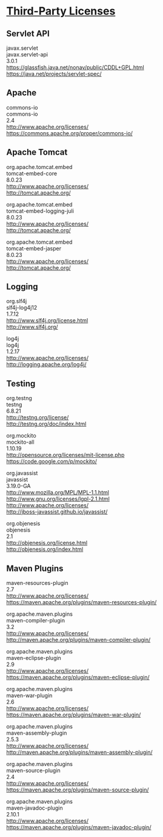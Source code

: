 # [Third-Party Licenses](http://programmers.stackexchange.com/questions/234511/what-is-the-best-practice-for-arranging-third-party-library-licenses-paperwork)


## Servlet API

javax.servlet  
javax.servlet-api  
3.0.1  
https://glassfish.java.net/nonav/public/CDDL+GPL.html  
https://java.net/projects/servlet-spec/  

## Apache

commons-io  
commons-io  
2.4  
http://www.apache.org/licenses/  
https://commons.apache.org/proper/commons-io/  


## Apache Tomcat

org.apache.tomcat.embed  
tomcat-embed-core  
8.0.23  
http://www.apache.org/licenses/  
http://tomcat.apache.org/  

org.apache.tomcat.embed  
tomcat-embed-logging-juli  
8.0.23  
http://www.apache.org/licenses/  
http://tomcat.apache.org/  

org.apache.tomcat.embed  
tomcat-embed-jasper  
8.0.23  
http://www.apache.org/licenses/  
http://tomcat.apache.org/  


## Logging

org.slf4j  
slf4j-log4j12  
1.7.12  
http://www.slf4j.org/license.html  
http://www.slf4j.org/  

log4j  
log4j  
1.2.17  
http://www.apache.org/licenses/  
http://logging.apache.org/log4j/  

## Testing

org.testng  
testng  
6.8.21  
http://testng.org/license/  
http://testng.org/doc/index.html  

org.mockito  
mockito-all  
1.10.19  
http://opensource.org/licenses/mit-license.php  
https://code.google.com/p/mockito/  


org.javassist  
javassist  
3.19.0-GA  
http://www.mozilla.org/MPL/MPL-1.1.html  
http://www.gnu.org/licenses/lgpl-2.1.html  
http://www.apache.org/licenses/  
http://jboss-javassist.github.io/javassist/  

org.objenesis  
objenesis  
2.1  
http://objenesis.org/license.html  
http://objenesis.org/index.html  


## Maven Plugins

maven-resources-plugin  
2.7  
http://www.apache.org/licenses/  
https://maven.apache.org/plugins/maven-resources-plugin/  

org.apache.maven.plugins  
maven-compiler-plugin  
3.2  
http://www.apache.org/licenses/  
http://maven.apache.org/plugins/maven-compiler-plugin/  

org.apache.maven.plugins  
maven-eclipse-plugin  
2.9  
http://www.apache.org/licenses/  
https://maven.apache.org/plugins/maven-eclipse-plugin/  

org.apache.maven.plugins  
maven-war-plugin  
2.6  
http://www.apache.org/licenses/  
https://maven.apache.org/plugins/maven-war-plugin/  

org.apache.maven.plugins  
maven-assembly-plugin  
2.5.3  
http://www.apache.org/licenses/  
http://maven.apache.org/plugins/maven-assembly-plugin/  

org.apache.maven.plugins  
maven-source-plugin  
2.4  
http://www.apache.org/licenses/  
https://maven.apache.org/plugins/maven-source-plugin/  

org.apache.maven.plugins  
maven-javadoc-plugin  
2.10.1  
http://www.apache.org/licenses/  
https://maven.apache.org/plugins/maven-javadoc-plugin/  

<!--
org.sonatype.plugins  
nexus-staging-maven-plugin  
1.6.5  
https://github.com/sonatype/nexus-maven-plugins/blob/master/header.txt  
https://github.com/sonatype/nexus-maven-plugins  
-->
